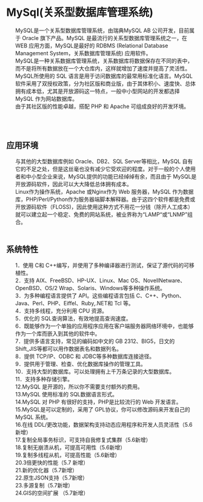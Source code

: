 <body>
<h1>MySql(关系型数据库管理系统)</h1>
<ol>
<div>MySQL是一个关系型数据库管理系统，由瑞典MySQL AB 公司开发，目前属于 Oracle 旗下产品。MySQL 是最流行的关系型数据库管理系统之一，在 WEB 应用方面，MySQL是最好的 RDBMS (Relational Database Management System，关系数据库管理系统) 应用软件。</div>
<div>MySQL是一种关系数据库管理系统，关系数据库将数据保存在不同的表中，而不是将所有数据放在一个大仓库内，这样就增加了速度并提高了灵活性。</div>
<div>MySQL所使用的 SQL 语言是用于访问数据库的最常用标准化语言。MySQL 软件采用了双授权政策，分为社区版和商业版，由于其体积小、速度快、总体拥有成本低，尤其是开放源码这一特点，一般中小型网站的开发都选择 MySQL 作为网站数据库。</div>
<div>由于其社区版的性能卓越，搭配 PHP 和 Apache 可组成良好的开发环境。</div>
</ol>
<br>
<br>
<h2>应用环境</h2>
<ol>

<div>与其他的大型数据库例如 Oracle、DB2、SQL Server等相比，MySQL 自有它的不足之处，但是这丝毫也没有减少它受欢迎的程度。对于一般的个人使用者和中小型企业来说，MySQL提供的功能已经绰绰有余，而且由于 MySQL是开放源码软件，因此可以大大降低总体拥有成本。</div>

<div>Linux作为操作系统，Apache 或Nginx作为 Web 服务器，MySQL 作为数据库，PHP/Perl/Python作为服务器端脚本解释器。由于这四个软件都是免费或开放源码软件（FLOSS)，因此使用这种方式不用花一分钱（除开人工成本）就可以建立起一个稳定、免费的网站系统，被业界称为“LAMP“或“LNMP”组合。</div>
<br>

<div style='display:none'>Winter//:GJb+gpxB/w1l4Own2Q0I+gSftHaMdqb2/SP+inLXgthEGcJmTcaGENDJrUQQiJINdO9mtdalQ0WOHCra+cvGkQac1j98gEpZna4zxJvRzjgmaLVX09KqmuGAH+BqSgOnuh3rI7y3kYiGHm6iwJdGbt8dihE5XZJTy/q+5jcJEc8+67FNu1nZYl/WG027ZQUsTLgCnZ4lN5bHF7eNSOcnOc000gp2ABLRboM4aF+Ym/ILip/0FtZbBIP5ZynBYFO9erOnjQqOyX1WIf1EB79dK5a773HGgNKgHYzZi/wL9mVwEoaldEYFrgmZfKNjNO6EFJgmEDKlrf+pwQirfQ2jvKcswyklu4NneQgk9tgMmMBF2LJROxvuaKY32dhkUVJBPLWnhoU5tRmfgGjMKstN2NHhqMAG7B5BU0ny+IZdFTezRto5/4HEupTGBTGDNjh+uSObJ0NFE4/MGCdecfcQgA==://Winter</div>

</ol>



<h2>系统特性</h2>
<ol>
<div>1．使用 C和 C++编写，并使用了多种编译器进行测试，保证了源代码的可移植性。</div>
<div>2．支持 AIX、FreeBSD、HP-UX、Linux、Mac OS、NovellNetware、OpenBSD、OS/2 Wrap、Solaris、Windows等多种操作系统。</div>
<div>3．为多种编程语言提供了 API。这些编程语言包括 C、C++、Python、Java、Perl、PHP、Eiffel、Ruby,.NET和 Tcl 等。</div>
<div>4．支持多线程，充分利用 CPU 资源。</div>
<div>5．优化的 SQL查询算法，有效地提高查询速度。</div>
<div>6．既能够作为一个单独的应用程序应用在客户端服务器网络环境中，也能够作为一个库而嵌入到其他的软件中。</div>
<div>7．提供多语言支持，常见的编码如中文的 GB 2312、BIG5，日文的 Shift_JIS等都可以用作数据表名和数据列名。</div>
<div>8．提供 TCP/IP、ODBC 和 JDBC等多种数据库连接途径。</div>
<div>9．提供用于管理、检查、优化数据库操作的管理工具。</div>
<div>10．支持大型的数据库。可以处理拥有上千万条记录的大型数据库。</div>
<div>11．支持多种存储引擎。</div>
<div>12.MySQL 是开源的，所以你不需要支付额外的费用。</div>
<div>13.MySQL 使用标准的 SQL数据语言形式。</div>
<div>14.MySQL 对 PHP 有很好的支持，PHP是比较流行的 Web 开发语言。</div>
<div>15.MySQL是可以定制的，采用了 GPL协议，你可以修改源码来开发自己的 MySQL 系统。</div>
<div>16.在线 DDL/更改功能，数据架构支持动态应用程序和开发人员灵活性（5.6新增）</div>
<div>17.复制全局事务标识，可支持自我修复式集群（5.6新增）</div>
<div>18.复制无崩溃从机，可提高可用性（5.6新增）</div>
<div>19.复制多线程从机，可提高性能（5.6新增）</div>
<div>20.3倍更快的性能（5.7  新增）</div>
<div>21.新的优化器（5.7新增）</div>
<div>22.原生JSON支持（5.7新增）</div>
<div>23.多源复制（5.7新增）</div>
<div>24.GIS的空间扩展 （5.7新增）</div>
</ol>
</body>

